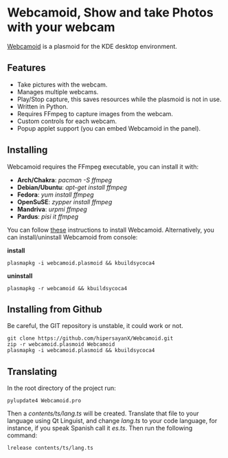 # Webcamoid, Show and take Photos with your webcam #

[Webcamoid](http://kde-apps.org/content/show.php/Webcamoid?content=144796) is a plasmoid for the KDE desktop environment.

## Features ##

* Take pictures with the webcam.
* Manages multiple webcams.
* Play/Stop capture, this saves resources while the plasmoid is not in use.
* Written in Python.
* Requires FFmpeg to capture images from the webcam.
* Custom controls for each webcam.
* Popup applet support (you can embed Webcamoid in the panel).

## Installing ##

Webcamoid requires the FFmpeg executable, you can install it with:

* __Arch/Chakra__: _pacman -S ffmpeg_
* __Debian/Ubuntu__: _apt-get install ffmpeg_
* __Fedora__: _yum install ffmpeg_
* __OpenSuSE__: _zypper install ffmpeg_
* __Mandriva__: _urpmi ffmpeg_
* __Pardus__: _pisi it ffmpeg_

You can follow [these](http://userbase.kde.org/Plasma/Installing_Plasmoids) instructions to install Webcamoid. Alternatively, you can install/uninstall Webcamoid from console:

__install__

	plasmapkg -i webcamoid.plasmoid && kbuildsycoca4

__uninstall__

	plasmapkg -r webcamoid && kbuildsycoca4

## Installing from Github ##

Be careful, the GIT repository is unstable, it could work or not.

    git clone https://github.com/hipersayanX/Webcamoid.git
    zip -r webcamoid.plasmoid Webcamoid
    plasmapkg -i webcamoid.plasmoid && kbuildsycoca4

## Translating ##

In the root directory of the project run:

    pylupdate4 Webcamoid.pro

Then a _contents/ts/lang.ts_ will be created. Translate that file to your language using Qt Linguist, and change _lang.ts_ to your code language, for instance, if you speak Spanish call it _es.ts_. Then run the following command:

    lrelease contents/ts/lang.ts
